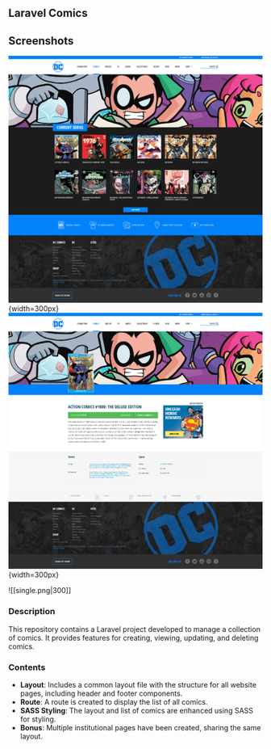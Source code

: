 ## Laravel Comics

## Screenshots
![Homepage](homepage.png){width=300px}
![Single](single.png){width=300px}

![[single.png|300]]

### Description
This repository contains a Laravel project developed to manage a collection of comics. It provides features for creating, viewing, updating, and deleting comics.

### Contents
- **Layout**: Includes a common layout file with the structure for all website pages, including header and footer components.
- **Route**: A route is created to display the list of all comics.
- **SASS Styling**: The layout and list of comics are enhanced using SASS for styling.
- **Bonus**: Multiple institutional pages have been created, sharing the same layout.
